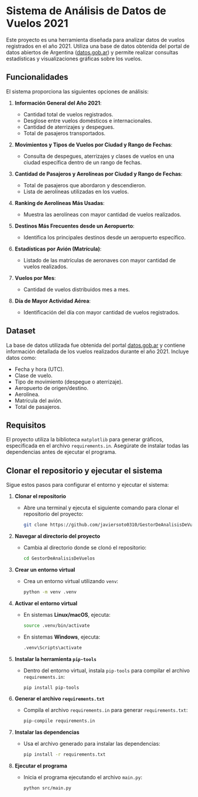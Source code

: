 # Sistema de Análisis de Datos de Vuelos 2021

Este proyecto es una herramienta diseñada para analizar datos de vuelos registrados en el año 2021. Utiliza una base de datos obtenida del portal de datos abiertos de Argentina ([datos.gob.ar](https://www.datos.gob.ar)) y permite realizar consultas estadísticas y visualizaciones gráficas sobre los vuelos.

## Funcionalidades

El sistema proporciona las siguientes opciones de análisis:

1. **Información General del Año 2021**:
   - Cantidad total de vuelos registrados.
   - Desglose entre vuelos domésticos e internacionales.
   - Cantidad de aterrizajes y despegues.
   - Total de pasajeros transportados.

2. **Movimientos y Tipos de Vuelos por Ciudad y Rango de Fechas**:
   - Consulta de despegues, aterrizajes y clases de vuelos en una ciudad específica dentro de un rango de fechas.

3. **Cantidad de Pasajeros y Aerolíneas por Ciudad y Rango de Fechas**:
   - Total de pasajeros que abordaron y descendieron.
   - Lista de aerolíneas utilizadas en los vuelos.

4. **Ranking de Aerolíneas Más Usadas**:
   - Muestra las aerolíneas con mayor cantidad de vuelos realizados.

5. **Destinos Más Frecuentes desde un Aeropuerto**:
   - Identifica los principales destinos desde un aeropuerto específico.

6. **Estadísticas por Avión (Matrícula)**:
   - Listado de las matrículas de aeronaves con mayor cantidad de vuelos realizados.

7. **Vuelos por Mes**:
   - Cantidad de vuelos distribuidos mes a mes.

8. **Día de Mayor Actividad Aérea**:
   - Identificación del día con mayor cantidad de vuelos registrados.

## Dataset

La base de datos utilizada fue obtenida del portal [datos.gob.ar](https://www.datos.gob.ar) y contiene información detallada de los vuelos realizados durante el año 2021. Incluye datos como:
- Fecha y hora (UTC).
- Clase de vuelo.
- Tipo de movimiento (despegue o aterrizaje).
- Aeropuerto de origen/destino.
- Aerolínea.
- Matrícula del avión.
- Total de pasajeros.

## Requisitos

El proyecto utiliza la biblioteca `matplotlib` para generar gráficos, especificada en el archivo `requirements.in`. Asegúrate de instalar todas las dependencias antes de ejecutar el programa.

## Clonar el repositorio y ejecutar el sistema

Sigue estos pasos para configurar el entorno y ejecutar el sistema:

1. **Clonar el repositorio**
   - Abre una terminal y ejecuta el siguiente comando para clonar el repositorio del proyecto:
     ```bash
     git clone https://github.com/javiersoto0310/GestorDeAnalisisDeVuelos.git
     ```
     
2. **Navegar al directorio del proyecto**
   - Cambia al directorio donde se clonó el repositorio:
     ```bash
     cd GestorDeAnalisisDeVuelos
     ```

3. **Crear un entorno virtual**
   - Crea un entorno virtual utilizando `venv`:
     ```bash
     python -m venv .venv
     ```

4. **Activar el entorno virtual**
   - En sistemas **Linux/macOS**, ejecuta:
     ```bash
     source .venv/bin/activate
     ```
   - En sistemas **Windows**, ejecuta:
     ```bash
     .venv\Scripts\activate
     ```

5. **Instalar la herramienta `pip-tools`**
   - Dentro del entorno virtual, instala `pip-tools` para compilar el archivo `requirements.in`:
     ```bash
     pip install pip-tools
     ```

6. **Generar el archivo `requirements.txt`**
   - Compila el archivo `requirements.in` para generar `requirements.txt`:
     ```bash
     pip-compile requirements.in
     ```

7. **Instalar las dependencias**
   - Usa el archivo generado para instalar las dependencias:
     ```bash
     pip install -r requirements.txt
     ```

8. **Ejecutar el programa**
   - Inicia el programa ejecutando el archivo `main.py`:
     ```bash
     python src/main.py
     ```










